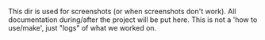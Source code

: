 This dir is used for screenshots (or when screenshots don't work).
All documentation during/after the project will be put here.
This is not a 'how to use/make', just "logs" of what we worked on.
